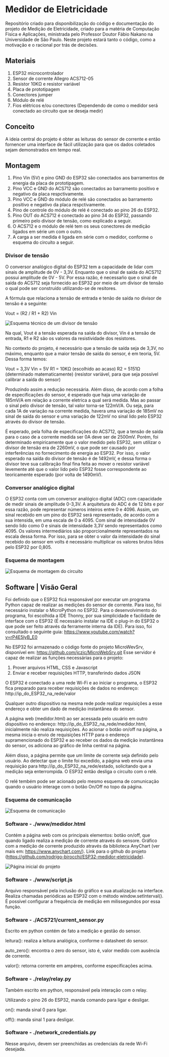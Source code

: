 # Medidor de Eletricidade

Repositório criado para disponibilização do código e documentação do projeto de Medição de Eletricidade, criado para a matéria de Computação Física e Aplicações, ministrada pelo Professor Doutor Fábio Nakano na Universidade de São Paulo. Neste projeto estará tanto o código, como a motivação e o racional por trás de decisões.

## Materiais

1. ESP32 microcontrolador
2. Sensor de corrente Allegro ACS712-05
3. Resistor 10KΩ e resistor variável
4. Placa de prototipagem
5. Conectores jumper
6. Módulo de relé
7. Fios elétricos e/ou conectores (Dependendo de como o medidor será conectado ao circuito que se deseja medir)

## Conceito

A ideia central do projeto é obter as leituras do sensor de corrente e então fornencer uma interface de fácil utilização para que os dados coletados sejam demonstrados em tempo real.

## Montagem

1. Pino Vin (5V) e pino GND do ESP32 são conectados aos barramentos de energia da placa de prototipagem.
2. Pino VCC e GND do ACS712 são conectados ao barramento positivo e negativo da placa respctivamente.
3. Pino VCC e GND do módulo de relé são conectados ao barramento positivo e negativo da placa respctivamente.
4. Pino de controle do módulo de relé é conectado ao pino 26 do ESP32.
5. Pino OUT do ACS712 é conectado ao pino 34 do ESP32, passando primeiro pelo divisor de tensão, como explicado a seguir.
6. O ACS712 e o módulo de relé tem os seus conectores de medição ligados em série um com o outro.
7. A carga a ser medida é ligada em série com o medidor, conforme o esquema do circuíto a seguir.

### Divisor de tensão

O conversor analógico digital do ESP32 tem a capacidade de lidar com sinais de amplitude de 0V - 3,3V. Enquanto que o sinal de saída do ACS712 possui amplitude de 0V - 5V. Por essa razão, é necessaŕio que o sinal de saída do ACS712 seja fornecido ao ESP32 por meio de um divisor de tensão o qual pode ser construído utilizando-se de resitores.

A fórmula que relaciona a tensão de entrada e tenão de saída no divisor de tensão é a seguinte:

Vout = (R2 / R1 + R2) Vin

![Esquema técnico de um divisor de tensão](assets/image.png)

Na qual, Vout é a tensão esperada na saída do divisor, Vin é a tensão de entrada, R1 e R2 são os valores da resistividade dos resistores.

No contexto do projeto, é necessário que a tensão de saída seja de 3,3V, no máximo, enquanto que a maior tensão de saída do sensor, é em teoria, 5V. Dessa forma temos:

 Vout = 3,3V
 Vin = 5V
 R1 = 10KΩ (escolhido ao acaso) 
 R2 = 5151Ω (determinado matematicamente) (resistor variável, para que seja possível calibrar a saída do sensor)

Produzindo assim a redução necessária. Além disso, de acordo com a folha de especificações do sensor, é esperado que haja uma variação de 185mV/A em relação a corrente eletrica a qual será medida. Mas ao passar o sinal pelo divisor de tensão, tal valor torna-se 122mV/A. Ou seja, para cada 1A de variação na corrente medida, havera uma variação de 185mV no sinal de saída do sensor e uma variação de 122mV no sinal lido pelo ESP32 através do divisor de tensão.

É esperado, pela folha de especificações do ACS712, que a tensão de saída para o caso de a corrente medida ser 0A deve ser de 2500mV. Porém, foi determinado empiricamente que o valor medido pelo ESP32, sem utilizar o divisor de tensão era de 2260mV, o que pode ser causado por interferências no fornecimento de energia ao ESP32. Por isso, o valor esperado na saída do divisor de tensão é de 1492mV, e dessa forma o divisor teve sua calibração final fina feita ao mover o resistor variável levemente até que o valor lido pelo ESP32 fosse correspondente ao teoricamente esperado (por volta de 1490mV).

### Conversor analógico digital

O ESP32 conta com um conversor analógico digital (ADC) com capacidade de medir sinais de amplitude 0-3,3V. A arquitetura do ADC é de 12 bits e por essa razão, pode representar números inteiros entre 0 e 4096. Assim, um sinal recebido em um pino do ESP32 será representado, de acordo com a sua intensida, em uma escala de 0 a 4095. Com sinal de intensidade 0V sendo lido como 0 e sinais de intensidade 3,3V sendo representados como 4095. Os valores intermediários são proporcionalmente representados na escala dessa forma. Por isso, para se obter o valor da intensidade do sinal recebido do sensor em volts é necessário multiplicar os valores brutos lidos pelo ESP32 por 0,805.

### Esquema de montagem

![Esquema de montagem do circuito](assets/esquema_eletrico.jpg)

## Software | Visão Geral

Foi definido que o ESP32 ficá responsável por executar um programa Python capaz de realizar as medições do sensor de corrente. Para isso, foi necessário instalar o MicroPython no ESP32. Para o desenvolvimento do programa, foi escolhida a IDE Thonny, por sua simplicidade e facilidade de interface com o ESP32 (É necessário instalar na IDE o plug-in do ESP32 o que pode ser feito através da ferramente interna da IDE). Para isso, foi consultado o seguinte guia: https://www.youtube.com/watch?v=rP4E5IyB_E0

No ESP32 foi armazenado o código fonte do projeto MicroWevSrv, disponível em: https://github.com/jczic/MicroWebSrv.git
Esse servidor é capaz de realizar as funções necessárias para o projeto:

1. Prover arquivos HTML, CSS e Javascript
2. Enviar e receber requisições HTTP, transferindo dados JSON

O ESP32 é conectado a uma rede Wi-Fi e ao iniciar o programa, o ESP32 fica preparado para receber requisições de dados no endereço: 
http://ip_do_ESP32_na_rede/valor

Qualquer outro dispositivo na mesma rede pode realizar requisições a esse endereço e obter um dado de medição instantânea do sensor.

A página web (medidor.html) ao ser acessada pelo usuário em outro dispositivo no endereço: http://ip_do_ESP32_na_rede/medidor.html, inicialmente não realiza requisições. Ao acionar o botão on/off na página, a mesma inicia o envio de requisições HTTP para o endereço supramencionado do ESP32 e ao receber os dados da medição instantânea do sensor, os adiciona ao gráfico de linha central na página.

Além disso, a página permite que um limite de corrente seja definido pelo usuário. Ao detectar que o limite foi excedido, a página web envia uma requisição para 
http://ip_do_ESP32_na_rede/estado, solicitando que a medição seja enterrompida. O ESP32 então desliga o circuíto com o relé.

O relé tembém pode ser acionado pelo mesmo esquema de comunicação quando o usuário interage com o botão On/Off no topo da página.

### Esquema de comunicação

![Esquema de comunicação](assets/esquema_comunicação.png)

### Software - ./www/medidor.html

Contém a página web com os principais elementos: botão on/off, que quando ligado realiza a medição de corrente através do sensore. Gráfico com a medição de corrente produzido através da biblioteca AnyChart (ver mais em: https://www.anychart.com/). Link para o github do projeto (https://github.com/rodrigo-birocchi/ESP32-medidor-eletricidade).

![Página inicial do projeto](assets/inicial.png)

### Software - ./www/script.js

Arquivo responsável pela inclusão do gráfico e sua atualização na interface. Realiza chamadas periódicas ao ESP32 com o método window.setInterval(). É possível configurar a frequência de medição em milissegundos por essa função.

### Software - ./ACS721/current_sensor.py

Escrito em python contém de fato a medição e gestão do sensor.

leitura(): realiza a leitura analógica, conforme o datasheet do sensor.

auto_zero(): encontra o zero do sensor, isto é, valor medido com ausência de corrente.

valor(): retorna corrente em ampéres, conforme especificações acima.

### Software - ./relay/relay.py

Também escrito em python, responsável pela interação com o relay.

Utilizando o pino 26 do ESP32, manda comando para ligar e desligar.

on(): manda sinal 0 para ligar.

off(): manda sinal 1 para desligar.

### Software - ./network_credentials.py

Nesse arquivo, devem ser preenchidas as credenciais da rede Wi-Fi desejada.